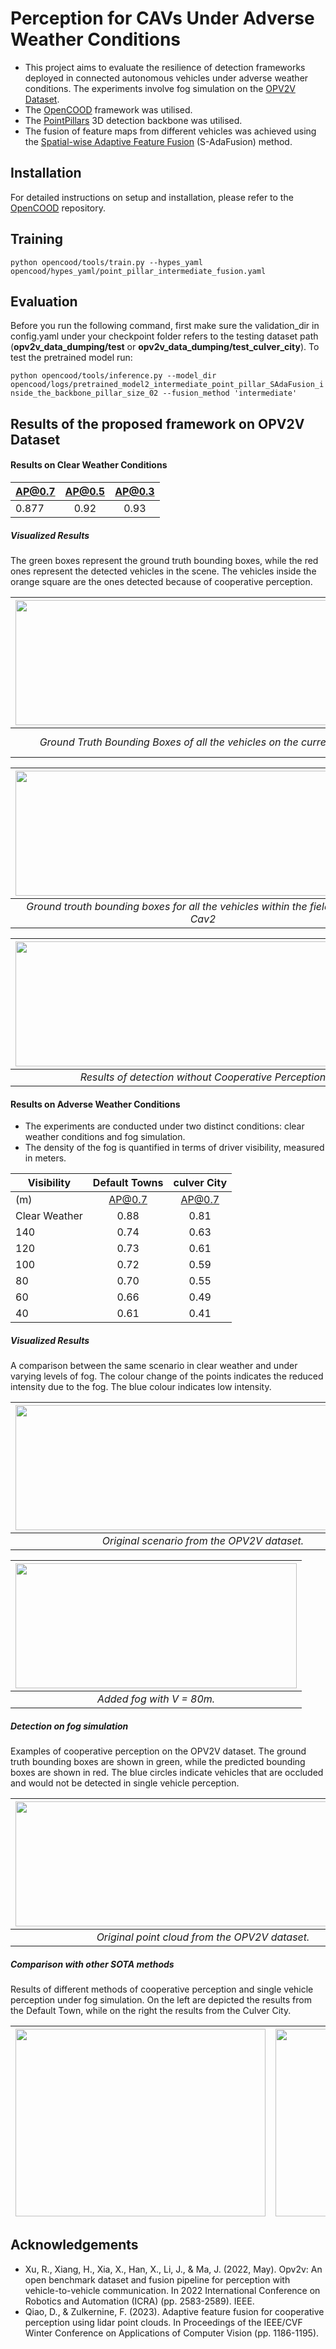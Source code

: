 # Perception for CAVs Under Adverse Weather Conditions

* This project aims to evaluate the resilience of detection frameworks deployed in connected autonomous vehicles under adverse weather conditions. The experiments involve fog simulation on the [OPV2V Dataset](https://mobility-lab.seas.ucla.edu/opv2v/).
* The [OpenCOOD](https://github.com/DerrickXuNu/OpenCOOD) framework was utilised.
* The [PointPillars](https://arxiv.org/abs/1812.05784) 3D detection backbone was utilised.
* The fusion of feature maps from different vehicles was achieved using the [Spatial-wise Adaptive Feature Fusion](https://arxiv.org/abs/2208.00116) (S-AdaFusion) method.

## Installation
For detailed instructions on setup and installation, please refer to the [OpenCOOD](https://github.com/DerrickXuNu/OpenCOOD) repository.

## Training 
`python opencood/tools/train.py --hypes_yaml opencood/hypes_yaml/point_pillar_intermediate_fusion.yaml` 

## Evaluation 
Before you run the following command, first make sure the validation_dir in config.yaml under your checkpoint folder refers to the testing dataset path (**opv2v_data_dumping/test** or **opv2v_data_dumping/test_culver_city**). To test the pretrained model run:  

```python opencood/tools/inference.py --model_dir opencood/logs/pretrained_model2_intermediate_point_pillar_SAdaFusion_inside_the_backbone_pillar_size_02 --fusion_method 'intermediate'```


## Results of the proposed framework on OPV2V Dataset

#### Results on Clear Weather Conditions
| AP@0.7  | AP@0.5  | AP@0.3  |
| ------- |:-------:|:-------:|
|  0.877  |  0.92   |  0.93   |

 ##### Visualized Results
 The green boxes represent the ground truth bounding boxes, while the red ones represent the detected vehicles in the scene. The vehicles inside the orange square are the ones detected because of cooperative perception.
 
|<img src="https://github.com/vvrgroup/TsakmakopoulouThesis/blob/main/images/GroudTruthBoundingBoxes.png" width="600" height="200">| <img src="https://github.com/vvrgroup/TsakmakopoulouThesis/blob/main/images/cav1_ego.png" width="600" height="200">|
|:--:|:--:|
| *Ground Truth Bounding Boxes of all the vehicles on the current scene* |*Ground trouth bounding boxes for all the vehicles within the field of view of Cav1*|

|<img src="https://github.com/vvrgroup/TsakmakopoulouThesis/blob/main/images/cav2.png" width="600" height="200">| <img src="https://github.com/vvrgroup/TsakmakopoulouThesis/blob/main/images/cav3.png" width="600" height="200">|
|:--:|:--:|
| *Ground trouth bounding boxes for all the vehicles within the field of view of Cav2* |*Ground Trouth Bounding Boxes of all the vehicles within the field of view of Cav3*|

|<img src="https://github.com/vvrgroup/TsakmakopoulouThesis/blob/main/images/NoFusion.png" width="600" height="200">| <img src="https://github.com/vvrgroup/TsakmakopoulouThesis/blob/main/images/NotedDetectedVehicles.png" width="600" height="200">|
|:--:|:--:|
| *Results of detection without Cooperative Perception* |*Results of detection with Cooperative Perception*|

#### Results on Adverse Weather Conditions
* The experiments are conducted under two distinct conditions: clear weather conditions and fog simulation. 
* The density of the fog is quantified in terms of driver visibility, measured in meters. 

| Visibility    |Default Towns |  culver City |
| ------------- |:------------:|:------------:|
|     (m)      |    AP@0.7    |    AP@0.7    |
| Clear Weather |    0.88      |    0.81      |
|      140      |    0.74      |    0.63      |
|      120      |    0.73      |    0.61      |
|      100      |    0.72      |    0.59      |
|      80       |    0.70      |    0.55      |
|      60       |    0.66      |    0.49      |
|      40       |    0.61      |    0.41      |

##### Visualized Results
A comparison between the same scenario in clear weather and under varying levels of fog. The colour change of the points indicates the reduced intensity due to the fog. The blue colour indicates low intensity.

|<img src="https://github.com/vvrgroup/TsakmakopoulouThesis/blob/main/images/Original.png" width="600" height="200">| <img src="https://github.com/vvrgroup/TsakmakopoulouThesis/blob/main/images/vis_120.png" width="600" height="200">|
|:--:|:--:|
| *Original scenario from the OPV2V dataset.* |*Added fog with V = 120m.*|

|<img src="https://github.com/vvrgroup/TsakmakopoulouThesis/blob/main/images/vis_80.png" width="450" height="200">| 
|:--:|
| *Added fog with V = 80m.* |


##### Detection on fog simulation

Examples of cooperative perception on the OPV2V dataset. The ground truth bounding boxes are shown in green, while the predicted bounding boxes are shown in red. The blue circles indicate vehicles that are occluded and would not be detected in single vehicle perception.

|<img src="https://github.com/vvrgroup/TsakmakopoulouThesis/blob/main/images/og__.png" width="600" height="200">| <img src="https://github.com/vvrgroup/TsakmakopoulouThesis/blob/main/images/vis60.png" width="600" height="200">|
|:--:|:--:|
| *Original point cloud from the OPV2V dataset.* |*Detected vehicles in fog with V = 60m.*|


##### Comparison with other SOTA methods
Results of different methods of cooperative perception and single vehicle perception under fog simulation. On the left are depicted the results from the Default Town, while on the right the results from the Culver City.

|<img src="https://github.com/vvrgroup/TsakmakopoulouThesis/blob/main/images/default_towns_new.png" width="400" height="300">| <img src="https://github.com/vvrgroup/TsakmakopoulouThesis/blob/main/images/culver_city_new.png" width="400" height="300">|
|:--:|:--:|



## Acknowledgements
* Xu, R., Xiang, H., Xia, X., Han, X., Li, J., & Ma, J. (2022, May). Opv2v: An open benchmark dataset and fusion pipeline for perception with vehicle-to-vehicle communication. In 2022 International Conference on Robotics and Automation (ICRA) (pp. 2583-2589). IEEE.
* Qiao, D., & Zulkernine, F. (2023). Adaptive feature fusion for cooperative perception using lidar point clouds. In Proceedings of the IEEE/CVF Winter Conference on Applications of Computer Vision (pp. 1186-1195).
